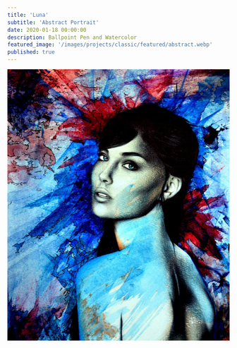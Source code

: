 ```yaml
---
title: 'Luna'
subtitle: 'Abstract Portrait'
date: 2020-01-18 00:00:00
description: Ballpoint Pen and Watercolor
featured_image: '/images/projects/classic/featured/abstract.webp'
published: true
---
```


![](/images/projects/classic/full_size/abstract.webp)
